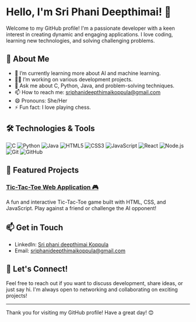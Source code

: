 # Hello, I'm Sri Phani Deepthimai! 👋

Welcome to my GitHub profile! I'm a passionate developer with a keen interest in creating dynamic and engaging applications. I love coding, learning new technologies, and solving challenging problems.

## 🚀 About Me

- 🌱 I’m currently learning more about AI and machine learning.
- 👨‍💻 I’m working on various development projects.
- 💬 Ask me about C, Python, Java, and problem-solving techniques.
- 📫 How to reach me: [sriphanideepthimaikoppula@gmail.com](mailto:sriphanideepthimaikoppula@gmail.com)
- 😄 Pronouns: She/Her
- ⚡ Fun fact: I love playing chess.

## 🛠️ Technologies & Tools

![C](https://img.shields.io/badge/C-%2300599C.svg?style=for-the-badge&logo=c&logoColor=white)
![Python](https://img.shields.io/badge/python-%2314354C.svg?style=for-the-badge&logo=python&logoColor=white)
![Java](https://img.shields.io/badge/java-%23ED8B00.svg?style=for-the-badge&logo=java&logoColor=white)
![HTML5](https://img.shields.io/badge/html5-%23E34F26.svg?style=for-the-badge&logo=html5&logoColor=white)
![CSS3](https://img.shields.io/badge/css3-%231572B6.svg?style=for-the-badge&logo=css3&logoColor=white)
![JavaScript](https://img.shields.io/badge/javascript-%23323330.svg?style=for-the-badge&logo=javascript&logoColor=%23F7DF1E)
![React](https://img.shields.io/badge/react-%2320232a.svg?style=for-the-badge&logo=react&logoColor=%2361DAFB)
![Node.js](https://img.shields.io/badge/node.js-%23339933.svg?style=for-the-badge&logo=node.js&logoColor=white)
![Git](https://img.shields.io/badge/git-%23F05033.svg?style=for-the-badge&logo=git&logoColor=white)
![GitHub](https://img.shields.io/badge/github-%23121011.svg?style=for-the-badge&logo=github&logoColor=white)


## 🌟 Featured Projects

### [Tic-Tac-Toe Web Application 🎮](https://github.com/SriPhaniDeepthimai/PRODIGY_WB_03)
A fun and interactive Tic-Tac-Toe game built with HTML, CSS, and JavaScript. Play against a friend or challenge the AI opponent!

## 📫 Get in Touch

- LinkedIn: [Sri phani deepthimai Koppula](www.linkedin.com/in/sri-phani-deepthimai-k-52489224b)
- Email: [sriphanideepthimaikoppula@gmail.com](mailto:sriphanideepthimaikoppula@gmail.com)

## 💬 Let's Connect!

Feel free to reach out if you want to discuss development, share ideas, or just say hi. I'm always open to networking and collaborating on exciting projects!

---

Thank you for visiting my GitHub profile! Have a great day! 😊
